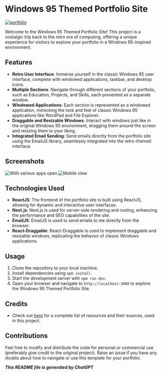 # Windows 95 Themed Portfolio Site

[![portfolio](https://github.com/useDeep/portfolio-v0/assets/125147885/23e4f559-f296-46d2-916e-7f00aa75d65b)](https://www.usedeep.tech/)

Welcome to the Windows 95 Themed Portfolio Site! This project is a nostalgic trip back to the retro era of computing, offering a unique experience for visitors to explore your portfolio in a Windows 95-inspired environment.

## Features

- **Retro User Interface**: Immerse yourself in the classic Windows 95 user interface, complete with windowed applications, taskbar, and desktop icons.
- **Multiple Sections**: Navigate through different sections of your portfolio, such as Education, Projects, and Skills, each presented as a separate window.
- **Windowed Applications**: Each section is represented as a windowed application, mimicking the look and feel of classic Windows 95 applications like WordPad and File Explorer.
- **Draggable and Resizable Windows**: Interact with windows just like in the original Windows 95 environment, dragging them around the screen and resizing them to your liking.
- **Integrated Email Sending**: Send emails directly from the portfolio site using the EmailJS library, seamlessly integrated into the retro-themed interface.

## Screenshots

![With various apps open](https://github.com/useDeep/portfolio-v0/assets/125147885/c2eeb42f-75f5-45d2-b40d-1156cd6e5b79)
![Mobile view](https://github.com/useDeep/portfolio-v0/assets/125147885/fcdabf6d-9599-4cac-9a82-958e7ea82df5)



## Technologies Used

- **ReactJS**: The frontend of the portfolio site is built using ReactJS, allowing for dynamic and interactive user interfaces.
- **Next.js**: Next.js is used for server-side rendering and routing, enhancing the performance and SEO capabilities of the site.
- **EmailJS**: EmailJS is used to send emails to me directly from the browser.
- **React-Draggable**: React-Draggable is used to implement draggable and resizable windows, replicating the behavior of classic Windows applications.

## Usage

1. Clone the repository to your local machine.
2. Install dependencies using `npm install`.
3. Start the development server with `npm run dev`.
4. Open your browser and navigate to `http://localhost:3000` to explore the Windows 95 Themed Portfolio Site.

## Credits

- Check out [here](https://github.com/useDeep/portfolio-v0/blob/main/credits.md) for a complete list of resources and their sources, used in this project.

## Contributions

Feel free to modify and distribute the code for personal or commercial use (preferably give credit to the original project). Raise an issue if you have any doubts about how to navigate or use this template for your portfolio.


***This README file is generated by ChatGPT***

